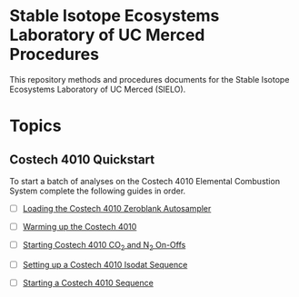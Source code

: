 # Stable Isotope Ecosystems Laboratory of UC Merced Procedures

This repository methods and procedures documents for the Stable Isotope Ecosystems Laboratory of UC Merced (SIELO).

# Topics

## Costech 4010 Quickstart

To start a batch of analyses on the Costech 4010 Elemental Combustion System complete the following guides in order.

- [ ] [Loading the Costech 4010 Zeroblank Autosampler](../costech_EA/EA_zeroblank.md) 
- [ ] [Warming up the Costech 4010](../costech_EA/warming_up_costech.md)
- [ ] [Starting Costech 4010 CO<sub>2</sub> and N<sub>2</sub> On-Offs ](../isodat/EA_on_offs.md)
- [ ] [Setting up a Costech 4010 Isodat Sequence](../isodat/isodat_sequence.md)
- [ ] [Starting a Costech 4010 Sequence](../costech_EA/starting_costech_run.md)



